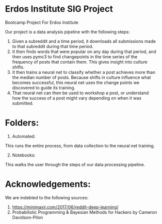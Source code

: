# Erdos Institute SIG Project
Bootcamp Project For Erdos Institute

Our project is a data analysis pipeline with the following steps:

1. Given a subreddit and a time period, it downloads all submissions made to that subreddit during that time period.
2. It then finds words that were popular on any day during that period, and then uses pymc3 to find changepoints in the time series of the frequency of posts that contain them. This gives insight into culture shifts.
3. It then trains a neural net to classify whether a post achieves more than the median number of posts. Because shifts in culture influence what becomes successful, this neural net uses the change points we discovered to guide its training.
4. That neural net can then be used to workshop a post, or understand how the success of a post might vary depending on when it was submitted.

# Folders:

1. Automated:

This runs the entire process, from data collection to the neural net training.

2. Notebooks:

This walks the user through the steps of our data processing pipeline.


# Acknowledgements:

We are indebted to the following sources:

1. https://minimaxir.com/2017/06/reddit-deep-learning/
2. Probabilistic Programming & Bayesian Methods for Hackers by Cameron Davidson-Pilon